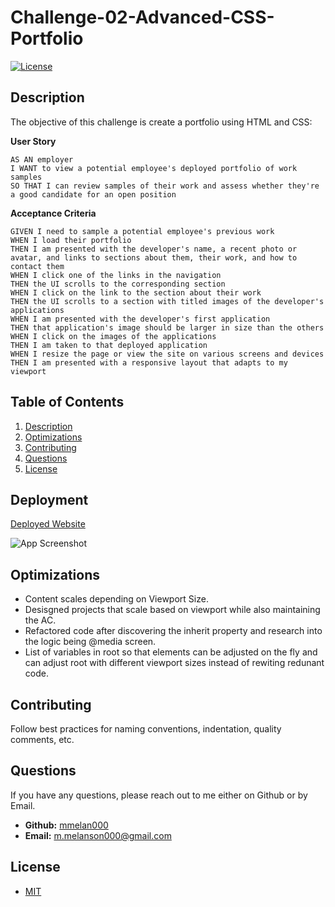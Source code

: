 
# Challenge-02-Advanced-CSS-Portfolio
[![License](https://img.shields.io/badge/License-MIT-yellow.svg)](https://opensource.org/licenses/MIT)   

## Description  

The objective of this challenge is create a portfolio using HTML and CSS:

**User Story**
```
AS AN employer
I WANT to view a potential employee's deployed portfolio of work samples
SO THAT I can review samples of their work and assess whether they're a good candidate for an open position
```

**Acceptance Criteria**
```
GIVEN I need to sample a potential employee's previous work
WHEN I load their portfolio
THEN I am presented with the developer's name, a recent photo or avatar, and links to sections about them, their work, and how to contact them
WHEN I click one of the links in the navigation
THEN the UI scrolls to the corresponding section
WHEN I click on the link to the section about their work
THEN the UI scrolls to a section with titled images of the developer's applications
WHEN I am presented with the developer's first application
THEN that application's image should be larger in size than the others
WHEN I click on the images of the applications
THEN I am taken to that deployed application
WHEN I resize the page or view the site on various screens and devices
THEN I am presented with a responsive layout that adapts to my viewport
```

## Table of Contents  
1. [Description](#description)  
2. [Optimizations](#optimizations)
3. [Contributing](#contributing)  
4. [Questions](#questions)  
5. [License](#license)

## Deployment

[Deployed Website](https://mmelan000.github.io/mmelan000-Frontend-Portfolio/)

![App Screenshot](./assets/images/my-2nd-project.jpg)

## Optimizations

- Content scales depending on Viewport Size.
- Desisgned projects that scale based on viewport while also maintaining the AC.
- Refactored code after discovering the inherit property and research into the logic being @media screen.
- List of variables in root so that elements can be adjusted on the fly and can adjust root with different viewport sizes instead of rewiting redunant code.

## Contributing  

Follow best practices for naming conventions, indentation, quality comments, etc.  

## Questions  

If you have any questions, please reach out to me either on Github or by Email.
  - **Github:** [mmelan000](https://github.com/mmelan000)
  - **Email:** [m.melanson000@gmail.com](mailto:m.melanson000@gmail.com)

## License  

- [MIT](https://opensource.org/licenses/MIT)


